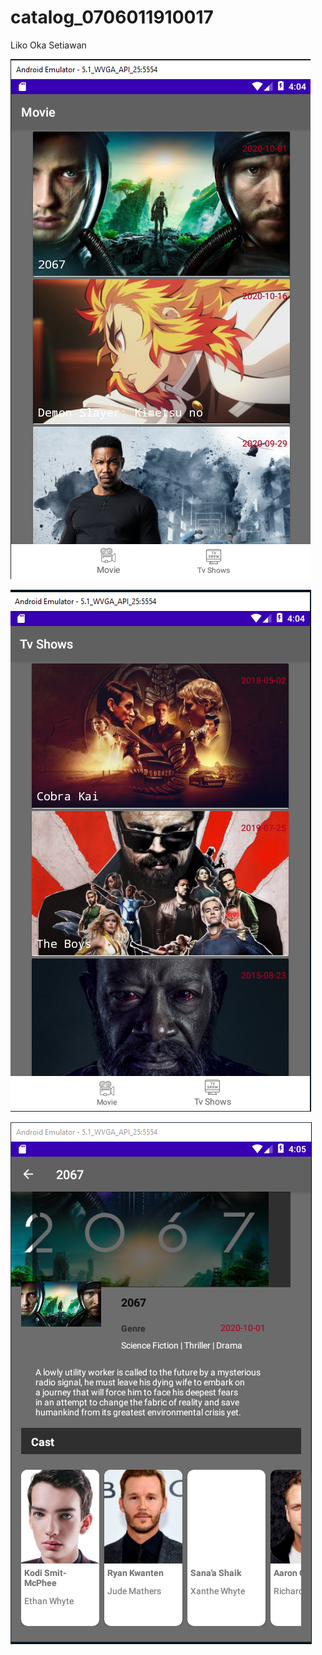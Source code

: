 # catalog_0706011910017

Liko Oka Setiawan

![](image/ReadMD1.png)   

![](image/ReadMd2.png)

![](image/ReadMD3.png)
